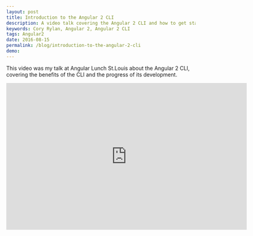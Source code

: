 ```yaml
---
layout: post
title: Introduction to the Angular 2 CLI
description: A video talk covering the Angular 2 CLI and how to get started building Angular 2 apps quickly.
keywords: Cory Rylan, Angular 2, Angular 2 CLI
tags: Angular2
date: 2016-08-15
permalink: /blog/introduction-to-the-angular-2-cli
demo:
---
```


This video was my talk at Angular Lunch St.Louis about the Angular 2 CLI, covering the benefits of
the CLI and the progress of its development.

<div class="video-iframe">
  <iframe frameborder="0" allowfullscreen="allowfullscreen" width="640" height="390" src="https://www.youtube.com/embed/4BRT6054nCM?&fullscreen=1&origin=https://coryrylan.com/" frameborder="0" allowfullscreen></iframe>
</div>